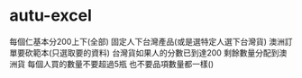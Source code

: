 # autu-excel
每個仁基本分200上下(全部)
固定人下台灣產品(或是選特定人選下台灣貨)
澳洲訂單要砍範本(只選取要的資料)
台灣貨如果人的分數已到達200 剩餘數量分配到澳洲貨
每個人買的數量不要超過5瓶 也不要品項數量都一樣() 
